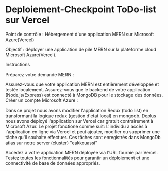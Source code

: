 # Deploiement-Checkpoint ToDo-list sur Vercel


Point de contrôle : Hébergement d'une application MERN sur Microsoft Azure(Vercel)

Objectif : déployer une application de pile MERN sur la plateforme cloud Microsoft Azure(Vercel).


Instructions


Préparez votre demande MERN :

Assurez-vous que votre application MERN est entièrement développée et testée localement.
Assurez-vous que le backend de votre application (Node.js/Express) est connecté à MongoDB pour le stockage des données.
Créer un compte Microsoft Azure :

Dans ce projet nous avons modifier l'application Redux (todo list) en transformant la logique redux (gestion d'etat local) en mongodb.
Deplus nous avons déployé l'application sur Vercel car gratuit contrairement à Microsoft Azur.
Le projet fonctione comme suit:
L'individu à accès à l'application en ligne via Vercel et peut ajouter, modifier ou supprimer une tâche qu'il souhaite effectuer.
Ces tâches sont enregistrés dans MongoDb atlas sur notre server (cluster) "eakkouassi"
 
Accédez à votre application MERN déployée via l’URL fournie par Vercel.
Testez toutes les fonctionnalités pour garantir un déploiement et une connectivité de base de données appropriés.
